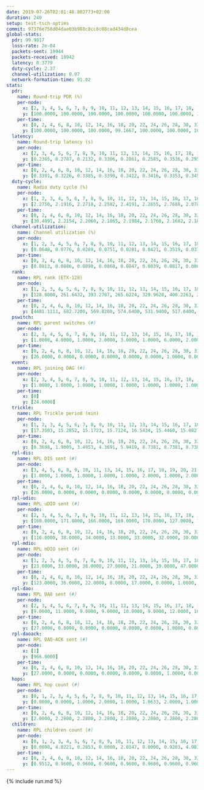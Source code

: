 ```yaml
---
date: 2019-07-26T02:01:48.802773+02:00
duration: 240
setup: test-tsch-optims
commit: 97376e758d04dae03b988c8cc8c08cad434d8cea
global-stats:
  pdr: 99.9817
  loss-rate: 2e-04
  packets-sent: 10944
  packets-received: 10942
  latency: 0.3779
  duty-cycle: 2.37
  channel-utilization: 0.07
  network-formation-time: 91.02
stats:
  pdr:
    name: Round-trip PDR (%)
    per-node:
      x: [2, 3, 4, 5, 6, 7, 8, 9, 10, 11, 12, 13, 14, 15, 16, 17, 18, 19, 20, 21, 22, 23, 24, 25]
      y: [100.0000, 100.0000, 100.0000, 100.0000, 100.0000, 100.0000, 100.0000, 100.0000, 100.0000, 100.0000, 100.0000, 100.0000, 99.7886, 100.0000, 100.0000, 100.0000, 100.0000, 100.0000, 100.0000, 99.7658, 100.0000, 100.0000, 100.0000, 100.0000]
    per-time:
      x: [0, 2, 4, 6, 8, 10, 12, 14, 16, 18, 20, 22, 24, 26, 28, 30, 32, 34, 36, 38, 40, 42, 44, 46, 48, 50, 52, 54, 56, 58, 60, 62, 64, 66, 68, 70, 72, 74, 76, 78, 80, 82, 84, 86, 88, 90, 92, 94, 96, 98, 100, 102, 104, 106, 108, 110, 112, 114, 116, 118, 120, 122, 124, 126, 128, 130, 132, 134, 136, 138, 140, 142, 144, 146, 148, 150, 152, 154, 156, 158, 160, 162, 164, 166, 168, 170, 172, 174, 176, 178, 180, 182]
      y: [100.0000, 100.0000, 100.0000, 99.1667, 100.0000, 100.0000, 100.0000, 100.0000, 100.0000, 100.0000, 100.0000, 100.0000, 99.1597, 100.0000, 100.0000, 100.0000, 100.0000, 100.0000, 100.0000, 100.0000, 100.0000, 100.0000, 100.0000, 100.0000, 100.0000, 100.0000, 100.0000, 100.0000, 100.0000, 100.0000, 100.0000, 100.0000, 100.0000, 100.0000, 100.0000, 100.0000, 100.0000, 100.0000, 100.0000, 100.0000, 100.0000, 100.0000, 100.0000, 100.0000, 100.0000, 100.0000, 100.0000, 100.0000, 100.0000, 100.0000, 100.0000, 100.0000, 100.0000, 100.0000, 100.0000, 100.0000, 100.0000, 100.0000, 100.0000, 100.0000, 100.0000, 100.0000, 100.0000, 100.0000, 100.0000, 100.0000, 100.0000, 100.0000, 100.0000, 100.0000, 100.0000, 100.0000, 100.0000, 100.0000, 100.0000, 100.0000, 100.0000, 100.0000, 100.0000, 100.0000, 100.0000, 100.0000, 100.0000, 100.0000, 100.0000, 100.0000, 100.0000, 100.0000, 100.0000, 100.0000, 100.0000, 100.0000]
  latency:
    name: Round-trip latency (s)
    per-node:
      x: [2, 3, 4, 5, 6, 7, 8, 9, 10, 11, 12, 13, 14, 15, 16, 17, 18, 19, 20, 21, 22, 23, 24, 25]
      y: [0.2365, 0.2787, 0.2132, 0.3306, 0.2861, 0.2585, 0.3536, 0.2952, 0.2656, 0.4227, 0.2525, 0.3433, 0.4523, 0.3910, 0.3610, 0.3217, 0.4115, 0.4111, 0.4570, 0.5045, 0.5065, 0.6070, 0.5954, 0.5117]
    per-time:
      x: [0, 2, 4, 6, 8, 10, 12, 14, 16, 18, 20, 22, 24, 26, 28, 30, 32, 34, 36, 38, 40, 42, 44, 46, 48, 50, 52, 54, 56, 58, 60, 62, 64, 66, 68, 70, 72, 74, 76, 78, 80, 82, 84, 86, 88, 90, 92, 94, 96, 98, 100, 102, 104, 106, 108, 110, 112, 114, 116, 118, 120, 122, 124, 126, 128, 130, 132, 134, 136, 138, 140, 142, 144, 146, 148, 150, 152, 154, 156, 158, 160, 162, 164, 166, 168, 170, 172, 174, 176, 178, 180, 182]
      y: [0.3391, 0.3226, 0.3385, 0.3390, 0.3412, 0.3416, 0.3353, 0.3453, 0.3446, 0.3437, 0.3375, 0.3354, 0.3351, 0.3575, 0.3501, 0.3449, 0.3378, 0.3605, 0.3381, 0.3501, 0.3726, 0.3407, 0.3330, 0.3582, 0.3395, 0.3424, 0.3471, 0.3486, 0.3323, 0.3513, 0.3688, 0.3423, 0.3648, 0.3738, 0.3797, 0.3664, 0.3835, 0.4152, 0.3767, 0.3894, 0.3964, 0.3580, 0.3911, 0.4006, 0.4048, 0.3839, 0.3995, 0.3991, 0.3636, 0.3608, 0.3774, 0.3754, 0.3728, 0.4032, 0.3442, 0.3462, 0.3786, 0.3624, 0.3555, 0.3118, 0.3556, 0.3367, 0.3475, 0.3173, 0.3088, 0.3327, 0.3493, 0.3189, 0.3470, 0.3483, 0.3125, 0.3791, 0.4015, 0.3136, 0.3431, 0.3207, 0.3236, 0.4176, 0.5562, 0.3740, 0.3491, 0.3137, 0.3676, 0.5906, 0.7671, 0.5560, 0.4988, 0.3618, 0.3710, 0.6329, 0.8764, 0.6544]
  duty-cycle:
    name: Radio duty cycle (%)
    per-node:
      x: [1, 2, 3, 4, 5, 6, 7, 8, 9, 10, 11, 12, 13, 14, 15, 16, 17, 18, 19, 20, 21, 22, 23, 24, 25]
      y: [2.2750, 2.1916, 2.2718, 2.2582, 2.4191, 2.2855, 2.7688, 2.0784, 2.2188, 2.2406, 2.2575, 2.2694, 2.6043, 2.4111, 2.2775, 2.4000, 2.4341, 2.5493, 2.4815, 2.4949, 2.3924, 2.5819, 2.4976, 2.5889, 2.4854]
    per-time:
      x: [0, 2, 4, 6, 8, 10, 12, 14, 16, 18, 20, 22, 24, 26, 28, 30, 32, 34, 36, 38, 40, 42, 44, 46, 48, 50, 52, 54, 56, 58, 60, 62, 64, 66, 68, 70, 72, 74, 76, 78, 80, 82, 84, 86, 88, 90, 92, 94, 96, 98, 100, 102, 104, 106, 108, 110, 112, 114, 116, 118, 120, 122, 124, 126, 128, 130, 132, 134, 136, 138, 140, 142, 144, 146, 148, 150, 152, 154, 156, 158, 160, 162, 164, 166, 168, 170, 172, 174, 176, 178, 180, 182, 184, 186, 188, 190, 192, 194, 196, 198, 200, 202, 204, 206, 208, 210, 212, 214, 216, 218, 220, 222, 224, 226, 228, 230, 232, 234, 236, 238]
      y: [30.4091, 2.2154, 2.2060, 2.1865, 2.1984, 2.1760, 2.1682, 2.1870, 2.1981, 2.1910, 2.1873, 2.1737, 2.1849, 2.1780, 2.2532, 2.2119, 2.1910, 2.1961, 2.1958, 2.1969, 2.2097, 2.2127, 2.2015, 2.1884, 2.2159, 2.1989, 2.2110, 2.1967, 2.2307, 2.2048, 2.2130, 2.2115, 2.2017, 2.2216, 2.2036, 2.1881, 2.1917, 2.2068, 2.2210, 2.1944, 2.2081, 2.1969, 2.1838, 2.1993, 2.2090, 2.1869, 2.1939, 2.2139, 2.2015, 2.1822, 2.1882, 2.1946, 2.2046, 2.2024, 2.1949, 2.1723, 2.1836, 2.2090, 2.1902, 2.1942, 2.1765, 2.1801, 2.1898, 2.1715, 2.1730, 2.1882, 2.1925, 2.1957, 2.1878, 2.2034, 2.1880, 2.1845, 2.2026, 2.1949, 2.1925, 2.1902, 2.2053, 2.1919, 2.2016, 2.1880, 2.1820, 2.1966, 2.1855, 2.1806, 2.1937, 2.2102, 2.2034, 2.1755, 2.1954, 2.1682, 2.1904, 2.2613, 2.1348, 2.2509, 2.1338, 2.2385, 2.2090, 2.2796, 2.3665, 2.4382, 2.2893, 2.0300, 2.0091, 1.9985, 2.0024, 1.9964, 2.0098, 2.0040, 1.9992, 1.9931, 1.9924, 1.9948, 1.9978, 1.9968, 2.0168, 2.0059, 2.0001, 1.9929, 1.9931, 1.9921]
  channel-utilization:
    name: Channel utilization (%)
    per-node:
      x: [1, 2, 3, 4, 5, 6, 7, 8, 9, 10, 11, 12, 13, 14, 15, 16, 17, 18, 19, 20, 21, 22, 23, 24, 25]
      y: [0.0648, 0.0776, 0.0289, 0.0751, 0.0281, 0.0421, 0.3519, 0.0374, 0.0306, 0.0378, 0.0319, 0.0910, 0.1063, 0.0306, 0.0398, 0.1178, 0.1354, 0.0927, 0.0455, 0.0515, 0.0337, 0.0465, 0.0352, 0.0329, 0.0426]
    per-time:
      x: [0, 2, 4, 6, 8, 10, 12, 14, 16, 18, 20, 22, 24, 26, 28, 30, 32, 34, 36, 38, 40, 42, 44, 46, 48, 50, 52, 54, 56, 58, 60, 62, 64, 66, 68, 70, 72, 74, 76, 78, 80, 82, 84, 86, 88, 90, 92, 94, 96, 98, 100, 102, 104, 106, 108, 110, 112, 114, 116, 118, 120, 122, 124, 126, 128, 130, 132, 134, 136, 138, 140, 142, 144, 146, 148, 150, 152, 154, 156, 158, 160, 162, 164, 166, 168, 170, 172, 174, 176, 178, 180, 182, 184, 186, 188, 190, 192, 194, 196, 198, 200, 202, 204, 206, 208, 210, 212, 214, 216, 218, 220, 222, 224, 226, 228, 230, 232, 234, 236, 238]
      y: [0.0813, 0.0886, 0.0890, 0.0868, 0.0847, 0.0839, 0.0817, 0.0863, 0.0880, 0.0873, 0.0883, 0.0834, 0.0868, 0.0846, 0.1064, 0.0924, 0.0871, 0.0881, 0.0873, 0.0897, 0.0923, 0.0937, 0.0900, 0.0841, 0.0936, 0.0884, 0.0918, 0.0876, 0.1018, 0.0910, 0.0929, 0.0947, 0.0892, 0.0974, 0.0915, 0.0861, 0.0879, 0.0945, 0.0980, 0.0910, 0.0896, 0.0903, 0.0834, 0.0903, 0.0935, 0.0874, 0.0880, 0.0967, 0.0910, 0.0836, 0.0874, 0.0883, 0.0905, 0.0926, 0.0914, 0.0823, 0.0854, 0.0932, 0.0878, 0.0863, 0.0818, 0.0834, 0.0862, 0.0816, 0.0824, 0.0868, 0.0869, 0.0866, 0.0841, 0.0898, 0.0853, 0.0842, 0.0902, 0.0888, 0.0847, 0.0842, 0.0880, 0.0846, 0.0875, 0.0851, 0.0827, 0.0882, 0.0844, 0.0820, 0.0867, 0.0919, 0.0914, 0.0808, 0.0895, 0.0799, 0.0867, 0.0446, 0.0191, 0.0270, 0.0542, 0.0787, 0.0739, 0.0996, 0.1319, 0.1559, 0.1054, 0.0258, 0.0202, 0.0189, 0.0188, 0.0190, 0.0230, 0.0196, 0.0189, 0.0174, 0.0177, 0.0181, 0.0192, 0.0192, 0.0243, 0.0207, 0.0195, 0.0174, 0.0185, 0.0180]
  rank:
    name: RPL rank (ETX-128)
    per-node:
      x: [1, 2, 3, 4, 5, 6, 7, 8, 9, 10, 11, 12, 13, 14, 15, 16, 17, 18, 19, 20, 21, 22, 23, 24, 25]
      y: [128.0000, 261.6432, 393.2787, 265.6224, 329.9628, 400.2263, 280.7759, 433.6911, 438.7603, 402.1405, 2611.3591, 419.7418, 425.6777, 2680.9333, 4309.5643, 536.9424, 5897.3978, 3357.5985, 4664.5143, 2508.9380, 6666.2047, 1035.6316, 6737.7819, 2841.3536, 8001.1107]
    per-time:
      x: [0, 2, 4, 6, 8, 10, 12, 14, 16, 18, 20, 22, 24, 26, 28, 30, 32, 34, 36, 38, 40, 42, 44, 46, 48, 50, 52, 54, 56, 58, 60, 62, 64, 66, 68, 70, 72, 74, 76, 78, 80, 82, 84, 86, 88, 90, 92, 94, 96, 98, 100, 102, 104, 106, 108, 110, 112, 114, 116, 118, 120, 122, 124, 126, 128, 130, 132, 134, 136, 138, 140, 142, 144, 146, 148, 150, 152, 154, 156, 158, 160, 162, 164, 166, 168, 170, 172, 174, 176, 178, 180, 182, 184, 186, 188, 190, 192, 194, 196, 198, 200, 202, 204, 206, 208, 210, 212, 214, 216, 218, 220, 222, 224, 226, 228, 230, 232, 234, 236, 238]
      y: [4481.1111, 682.7200, 569.8200, 574.6400, 531.9400, 517.6400, 526.1961, 518.6200, 516.8000, 526.5000, 523.3000, 527.3600, 525.2000, 524.5385, 521.5098, 512.9608, 498.7200, 485.8400, 492.2600, 493.1800, 493.9600, 491.3137, 495.2800, 505.2000, 499.7400, 492.0200, 490.7000, 496.9600, 571.5294, 602.5800, 613.1200, 616.5294, 605.5294, 602.2712, 568.7000, 558.1765, 549.7000, 547.2941, 536.6792, 516.6078, 526.1731, 504.8800, 504.1000, 514.3200, 504.0000, 503.7843, 497.7400, 523.2692, 542.0566, 548.0000, 544.6275, 539.5600, 524.2745, 544.5385, 551.7843, 525.8269, 528.9800, 529.8462, 510.9608, 510.8824, 493.7000, 482.4600, 491.6000, 509.7000, 506.7255, 513.5741, 497.7843, 501.2500, 490.7843, 479.8627, 466.5600, 471.5800, 479.7692, 488.7059, 482.1176, 482.3400, 483.0600, 475.1765, 478.7736, 478.0600, 488.3400, 491.0000, 495.7843, 489.1154, 480.9434, 468.3725, 465.6200, 456.4808, 459.7600, 458.5600, 453.6863, 376.4615, 552.4109, 1814.2950, 1742.0065, 3066.8213, 15307.0568, 17001.1263, 22150.4000, 22999.5840, 13169.0899, 1899.6415, 653.7200, 647.3600, 657.5400, 660.7925, 644.9808, 623.9216, 618.9020, 619.1600, 620.0800, 619.8400, 622.2353, 610.5600, 598.1373, 592.1923, 558.7255, 554.9600, 553.8400, 550.6667]
  pswitch:
    name: RPL parent switches (#)
    per-node:
      x: [2, 3, 4, 5, 6, 7, 8, 9, 10, 11, 12, 13, 14, 15, 16, 17, 18, 19, 20, 21, 22, 23, 24, 25]
      y: [1.0000, 4.0000, 1.0000, 2.0000, 3.0000, 1.0000, 6.0000, 2.0000, 2.0000, 12.0000, 4.0000, 2.0000, 10.0000, 26.0000, 3.0000, 22.0000, 15.0000, 25.0000, 13.0000, 35.0000, 7.0000, 35.0000, 16.0000, 38.0000]
    per-time:
      x: [0, 2, 4, 6, 8, 10, 12, 14, 16, 18, 20, 22, 24, 26, 28, 30, 32, 34, 36, 38, 40, 42, 44, 46, 48, 50, 52, 54, 56, 58, 60, 62, 64, 66, 68, 70, 72, 74, 76, 78, 80, 82, 84, 86, 88, 90, 92, 94, 96, 98, 100, 102, 104, 106, 108, 110, 112, 114, 116, 118, 120, 122, 124, 126, 128, 130, 132, 134, 136, 138, 140, 142, 144, 146, 148, 150, 152, 154, 156, 158, 160, 162, 164, 166, 168, 170, 172, 174, 176, 178, 180, 182, 184, 186, 188, 190, 192, 194, 196, 198, 200, 202, 204, 206, 208, 210, 212, 214, 216, 218, 220, 222, 224, 226, 228, 230, 232, 234, 236, 238]
      y: [26.0000, 0.0000, 0.0000, 0.0000, 0.0000, 0.0000, 1.0000, 0.0000, 0.0000, 0.0000, 0.0000, 0.0000, 0.0000, 2.0000, 1.0000, 1.0000, 0.0000, 0.0000, 0.0000, 0.0000, 0.0000, 1.0000, 0.0000, 0.0000, 0.0000, 0.0000, 0.0000, 0.0000, 1.0000, 0.0000, 0.0000, 1.0000, 1.0000, 9.0000, 0.0000, 1.0000, 0.0000, 1.0000, 3.0000, 1.0000, 2.0000, 0.0000, 0.0000, 0.0000, 0.0000, 1.0000, 0.0000, 2.0000, 3.0000, 0.0000, 1.0000, 0.0000, 1.0000, 2.0000, 1.0000, 2.0000, 0.0000, 2.0000, 1.0000, 1.0000, 0.0000, 0.0000, 0.0000, 0.0000, 1.0000, 4.0000, 1.0000, 2.0000, 1.0000, 1.0000, 0.0000, 0.0000, 2.0000, 1.0000, 1.0000, 0.0000, 0.0000, 1.0000, 3.0000, 0.0000, 0.0000, 0.0000, 1.0000, 2.0000, 3.0000, 1.0000, 0.0000, 2.0000, 0.0000, 0.0000, 1.0000, 0.0000, 1.0000, 7.0000, 13.0000, 12.0000, 21.0000, 23.0000, 35.0000, 39.0000, 22.0000, 2.0000, 0.0000, 0.0000, 0.0000, 3.0000, 2.0000, 1.0000, 1.0000, 0.0000, 0.0000, 0.0000, 1.0000, 0.0000, 1.0000, 2.0000, 1.0000, 0.0000, 0.0000, 1.0000]
  event:
    name: RPL joining DAG (#)
    per-node:
      x: [2, 3, 4, 5, 6, 7, 8, 9, 10, 11, 12, 13, 14, 15, 16, 17, 18, 19, 20, 21, 22, 23, 24, 25]
      y: [1.0000, 1.0000, 1.0000, 1.0000, 1.0000, 1.0000, 1.0000, 1.0000, 1.0000, 1.0000, 1.0000, 1.0000, 1.0000, 1.0000, 1.0000, 1.0000, 1.0000, 1.0000, 1.0000, 1.0000, 1.0000, 1.0000, 1.0000, 1.0000]
    per-time:
      x: [0]
      y: [24.0000]
  trickle:
    name: RPL Trickle period (min)
    per-node:
      x: [1, 2, 3, 4, 5, 6, 7, 8, 9, 10, 11, 12, 13, 14, 15, 16, 17, 18, 19, 20, 21, 22, 23, 24, 25]
      y: [17.3503, 15.2852, 15.1723, 15.7124, 16.5434, 15.4460, 15.0827, 15.4177, 15.1758, 15.6590, 15.7912, 15.1367, 14.9972, 14.4990, 13.4281, 15.1204, 15.9076, 13.5440, 12.9075, 13.9957, 12.2328, 14.4468, 12.3118, 13.7873, 16.0818]
    per-time:
      x: [0, 2, 4, 6, 8, 10, 12, 14, 16, 18, 20, 22, 24, 26, 28, 30, 32, 34, 36, 38, 40, 42, 44, 46, 48, 50, 52, 54, 56, 58, 60, 62, 64, 66, 68, 70, 72, 74, 76, 78, 80, 82, 84, 86, 88, 90, 92, 94, 96, 98, 100, 102, 104, 106, 108, 110, 112, 114, 116, 118, 120, 122, 124, 126, 128, 130, 132, 134, 136, 138, 140, 142, 144, 146, 148, 150, 152, 154, 156, 158, 160, 162, 164, 166, 168, 170, 172, 174, 176, 178, 180, 182, 184, 186, 188, 190, 192, 194, 196, 198, 200, 202, 204, 206, 208, 210, 212, 214, 216, 218, 220, 222, 224, 226, 228, 230, 232, 234, 236, 238]
      y: [0.3698, 1.9005, 3.4953, 4.3691, 5.9419, 8.7381, 8.7381, 8.7381, 9.2624, 17.3015, 17.4763, 17.4763, 17.4763, 17.4763, 17.4763, 17.4763, 17.4763, 17.4763, 17.4763, 17.4763, 17.4763, 17.4763, 17.4763, 17.4763, 17.4763, 17.4763, 17.4763, 17.4763, 17.4763, 17.4763, 17.4763, 17.4763, 17.4763, 17.4763, 17.4763, 17.4763, 17.4763, 17.4763, 17.4763, 17.4763, 17.4763, 17.4763, 17.4763, 17.4763, 17.4763, 17.4763, 17.4763, 17.4763, 17.4763, 17.4763, 17.4763, 17.4763, 17.4763, 17.4763, 17.4763, 17.4763, 17.4763, 17.4763, 17.4763, 17.4763, 17.4763, 17.4763, 17.4763, 17.4763, 17.4763, 17.4763, 17.4763, 17.4763, 17.4763, 17.4763, 17.4763, 17.4763, 17.4763, 17.4763, 17.4763, 17.4763, 17.4763, 17.4763, 17.4763, 17.4763, 17.4763, 17.4763, 17.4763, 17.4763, 17.4763, 17.4763, 17.4763, 17.4763, 17.4763, 17.4763, 17.4763, 17.4763, 17.0780, 16.3798, 16.6185, 15.6662, 6.5730, 5.3607, 5.1414, 4.1752, 3.5368, 3.8590, 5.3303, 6.5099, 8.1265, 9.6449, 9.9144, 10.7942, 13.8782, 16.9520, 17.4763, 17.4763, 17.4763, 17.4763, 17.4763, 17.4763, 17.4763, 17.4763, 17.4763, 17.4763]
  rpl-dis:
    name: RPL DIS sent (#)
    per-node:
      x: [3, 4, 5, 6, 8, 9, 10, 11, 13, 14, 15, 16, 17, 18, 19, 20, 21, 22, 23, 24, 25]
      y: [1.0000, 1.0000, 1.0000, 1.0000, 1.0000, 2.0000, 1.0000, 2.0000, 1.0000, 1.0000, 1.0000, 1.0000, 3.0000, 2.0000, 3.0000, 2.0000, 1.0000, 2.0000, 8.0000, 4.0000, 8.0000]
    per-time:
      x: [0, 2, 4, 6, 8, 10, 12, 14, 16, 18, 20, 22, 24, 26, 28, 30, 32, 34, 36, 38, 40, 42, 44, 46, 48, 50, 52, 54, 56, 58, 60, 62, 64, 66, 68, 70, 72, 74, 76, 78, 80, 82, 84, 86, 88, 90, 92, 94, 96, 98, 100, 102, 104, 106, 108, 110, 112, 114, 116, 118, 120, 122, 124, 126, 128, 130, 132, 134, 136, 138, 140, 142, 144, 146, 148, 150, 152, 154, 156, 158, 160, 162, 164, 166, 168, 170, 172, 174, 176, 178, 180, 182, 184, 186, 188, 190, 192, 194, 196, 198, 200]
      y: [26.0000, 0.0000, 0.0000, 0.0000, 0.0000, 0.0000, 0.0000, 0.0000, 0.0000, 0.0000, 0.0000, 0.0000, 0.0000, 0.0000, 0.0000, 0.0000, 0.0000, 0.0000, 0.0000, 0.0000, 0.0000, 0.0000, 0.0000, 0.0000, 0.0000, 0.0000, 0.0000, 0.0000, 0.0000, 0.0000, 0.0000, 0.0000, 0.0000, 0.0000, 0.0000, 0.0000, 0.0000, 0.0000, 0.0000, 0.0000, 0.0000, 0.0000, 0.0000, 0.0000, 0.0000, 0.0000, 0.0000, 0.0000, 0.0000, 0.0000, 0.0000, 0.0000, 0.0000, 0.0000, 0.0000, 0.0000, 0.0000, 0.0000, 0.0000, 0.0000, 0.0000, 0.0000, 0.0000, 0.0000, 0.0000, 0.0000, 0.0000, 0.0000, 0.0000, 0.0000, 0.0000, 0.0000, 0.0000, 0.0000, 0.0000, 0.0000, 0.0000, 0.0000, 0.0000, 0.0000, 0.0000, 0.0000, 0.0000, 0.0000, 0.0000, 0.0000, 0.0000, 0.0000, 0.0000, 0.0000, 0.0000, 0.0000, 1.0000, 1.0000, 4.0000, 2.0000, 2.0000, 2.0000, 4.0000, 4.0000, 1.0000]
  rpl-udio:
    name: RPL uDIO sent (#)
    per-node:
      x: [2, 3, 4, 5, 6, 7, 8, 9, 10, 11, 12, 13, 14, 15, 16, 17, 18, 19, 20, 21, 22, 23, 24, 25]
      y: [160.0000, 171.0000, 166.0000, 169.0000, 170.0000, 127.0000, 173.0000, 173.0000, 162.0000, 175.0000, 173.0000, 163.0000, 177.0000, 192.0000, 167.0000, 182.0000, 164.0000, 182.0000, 174.0000, 172.0000, 172.0000, 156.0000, 163.0000, 168.0000]
    per-time:
      x: [0, 2, 4, 6, 8, 10, 12, 14, 16, 18, 20, 22, 24, 26, 28, 30, 32, 34, 36, 38, 40, 42, 44, 46, 48, 50, 52, 54, 56, 58, 60, 62, 64, 66, 68, 70, 72, 74, 76, 78, 80, 82, 84, 86, 88, 90, 92, 94, 96, 98, 100, 102, 104, 106, 108, 110, 112, 114, 116, 118, 120, 122, 124, 126, 128, 130, 132, 134, 136, 138, 140, 142, 144, 146, 148, 150, 152, 154, 156, 158, 160, 162, 164, 166, 168, 170, 172, 174, 176, 178, 180, 182, 184, 186, 188, 190, 192, 194, 196, 198, 200, 202, 204, 206, 208, 210, 212, 214, 216, 218, 220, 222, 224, 226, 228, 230, 232, 234, 236, 238, 240]
      y: [116.0000, 38.0000, 34.0000, 33.0000, 33.0000, 32.0000, 30.0000, 34.0000, 32.0000, 36.0000, 34.0000, 31.0000, 31.0000, 35.0000, 36.0000, 31.0000, 32.0000, 32.0000, 30.0000, 33.0000, 30.0000, 33.0000, 33.0000, 30.0000, 26.0000, 32.0000, 30.0000, 31.0000, 44.0000, 32.0000, 35.0000, 32.0000, 33.0000, 28.0000, 31.0000, 28.0000, 29.0000, 38.0000, 32.0000, 32.0000, 33.0000, 30.0000, 29.0000, 32.0000, 30.0000, 32.0000, 30.0000, 42.0000, 34.0000, 26.0000, 30.0000, 37.0000, 26.0000, 35.0000, 35.0000, 32.0000, 30.0000, 29.0000, 32.0000, 27.0000, 34.0000, 34.0000, 34.0000, 35.0000, 27.0000, 29.0000, 31.0000, 37.0000, 37.0000, 30.0000, 35.0000, 33.0000, 22.0000, 38.0000, 28.0000, 33.0000, 33.0000, 30.0000, 35.0000, 34.0000, 27.0000, 30.0000, 33.0000, 27.0000, 38.0000, 28.0000, 30.0000, 27.0000, 30.0000, 26.0000, 32.0000, 32.0000, 33.0000, 30.0000, 28.0000, 36.0000, 43.0000, 42.0000, 56.0000, 65.0000, 52.0000, 29.0000, 35.0000, 35.0000, 33.0000, 39.0000, 33.0000, 37.0000, 32.0000, 29.0000, 32.0000, 38.0000, 36.0000, 33.0000, 32.0000, 35.0000, 35.0000, 33.0000, 34.0000, 32.0000, 2.0000]
  rpl-mdio:
    name: RPL mDIO sent (#)
    per-node:
      x: [1, 2, 3, 4, 5, 6, 7, 8, 9, 10, 11, 12, 13, 14, 15, 16, 17, 18, 19, 20, 21, 22, 23, 24, 25]
      y: [23.0000, 33.0000, 38.0000, 27.0000, 21.0000, 39.0000, 47.0000, 38.0000, 34.0000, 28.0000, 27.0000, 47.0000, 51.0000, 41.0000, 36.0000, 44.0000, 29.0000, 63.0000, 54.0000, 71.0000, 38.0000, 83.0000, 29.0000, 60.0000, 27.0000]
    per-time:
      x: [0, 2, 4, 6, 8, 10, 12, 14, 16, 18, 20, 22, 24, 26, 28, 30, 32, 34, 36, 38, 40, 42, 44, 46, 48, 50, 52, 54, 56, 58, 60, 62, 64, 66, 68, 70, 72, 74, 76, 78, 80, 82, 84, 86, 88, 90, 92, 94, 96, 98, 100, 102, 104, 106, 108, 110, 112, 114, 116, 118, 120, 122, 124, 126, 128, 130, 132, 134, 136, 138, 140, 142, 144, 146, 148, 150, 152, 154, 156, 158, 160, 162, 164, 166, 168, 170, 172, 174, 176, 178, 180, 182, 184, 186, 188, 190, 192, 194, 196, 198, 200, 202, 204, 206, 208, 210, 212, 214, 216, 218, 220, 222, 224, 226, 228, 230, 232, 234, 236, 238, 240]
      y: [123.0000, 36.0000, 22.0000, 8.0000, 17.0000, 0.0000, 1.0000, 6.0000, 12.0000, 6.0000, 0.0000, 0.0000, 0.0000, 4.0000, 4.0000, 4.0000, 9.0000, 4.0000, 0.0000, 0.0000, 0.0000, 1.0000, 2.0000, 7.0000, 8.0000, 5.0000, 2.0000, 0.0000, 0.0000, 0.0000, 1.0000, 2.0000, 6.0000, 6.0000, 5.0000, 5.0000, 0.0000, 0.0000, 0.0000, 2.0000, 9.0000, 6.0000, 6.0000, 1.0000, 1.0000, 0.0000, 0.0000, 0.0000, 5.0000, 5.0000, 5.0000, 7.0000, 3.0000, 0.0000, 0.0000, 0.0000, 0.0000, 3.0000, 3.0000, 10.0000, 5.0000, 4.0000, 0.0000, 0.0000, 0.0000, 0.0000, 8.0000, 6.0000, 3.0000, 6.0000, 2.0000, 0.0000, 0.0000, 0.0000, 2.0000, 5.0000, 8.0000, 4.0000, 5.0000, 1.0000, 0.0000, 0.0000, 0.0000, 4.0000, 5.0000, 5.0000, 8.0000, 3.0000, 0.0000, 0.0000, 0.0000, 1.0000, 20.0000, 30.0000, 54.0000, 75.0000, 53.0000, 63.0000, 36.0000, 66.0000, 64.0000, 27.0000, 15.0000, 10.0000, 9.0000, 1.0000, 5.0000, 9.0000, 6.0000, 3.0000, 1.0000, 1.0000, 1.0000, 7.0000, 5.0000, 2.0000, 3.0000, 4.0000, 0.0000, 0.0000, 1.0000]
  rpl-dao:
    name: RPL DAO sent (#)
    per-node:
      x: [2, 3, 4, 5, 6, 7, 8, 9, 10, 11, 12, 13, 14, 15, 16, 17, 18, 19, 20, 21, 22, 23, 24, 25]
      y: [9.0000, 11.0000, 9.0000, 9.0000, 10.0000, 9.0000, 12.0000, 10.0000, 10.0000, 46.0000, 10.0000, 10.0000, 36.0000, 83.0000, 10.0000, 98.0000, 58.0000, 89.0000, 40.0000, 129.0000, 17.0000, 137.0000, 52.0000, 162.0000]
    per-time:
      x: [0, 2, 4, 6, 8, 10, 12, 14, 16, 18, 20, 22, 24, 26, 28, 30, 32, 34, 36, 38, 40, 42, 44, 46, 48, 50, 52, 54, 56, 58, 60, 62, 64, 66, 68, 70, 72, 74, 76, 78, 80, 82, 84, 86, 88, 90, 92, 94, 96, 98, 100, 102, 104, 106, 108, 110, 112, 114, 116, 118, 120, 122, 124, 126, 128, 130, 132, 134, 136, 138, 140, 142, 144, 146, 148, 150, 152, 154, 156, 158, 160, 162, 164, 166, 168, 170, 172, 174, 176, 178, 180, 182, 184, 186, 188, 190, 192, 194, 196, 198, 200, 202, 204, 206, 208, 210, 212, 214, 216, 218, 220, 222, 224, 226, 228, 230, 232, 234, 236, 238, 240]
      y: [27.0000, 0.0000, 0.0000, 0.0000, 0.0000, 0.0000, 1.0000, 0.0000, 0.0000, 0.0000, 0.0000, 0.0000, 0.0000, 2.0000, 19.0000, 3.0000, 0.0000, 0.0000, 0.0000, 0.0000, 0.0000, 2.0000, 0.0000, 0.0000, 0.0000, 0.0000, 0.0000, 1.0000, 18.0000, 4.0000, 0.0000, 1.0000, 1.0000, 9.0000, 0.0000, 1.0000, 0.0000, 1.0000, 3.0000, 2.0000, 1.0000, 0.0000, 6.0000, 4.0000, 0.0000, 1.0000, 0.0000, 7.0000, 3.0000, 0.0000, 1.0000, 0.0000, 4.0000, 3.0000, 2.0000, 2.0000, 3.0000, 7.0000, 1.0000, 1.0000, 0.0000, 2.0000, 4.0000, 0.0000, 2.0000, 4.0000, 1.0000, 3.0000, 1.0000, 2.0000, 1.0000, 5.0000, 3.0000, 2.0000, 1.0000, 1.0000, 3.0000, 1.0000, 5.0000, 0.0000, 2.0000, 0.0000, 1.0000, 4.0000, 4.0000, 5.0000, 2.0000, 3.0000, 0.0000, 1.0000, 2.0000, 2.0000, 17.0000, 34.0000, 59.0000, 66.0000, 93.0000, 114.0000, 167.0000, 195.0000, 77.0000, 3.0000, 1.0000, 0.0000, 2.0000, 4.0000, 2.0000, 2.0000, 1.0000, 0.0000, 0.0000, 0.0000, 1.0000, 3.0000, 9.0000, 3.0000, 1.0000, 0.0000, 1.0000, 3.0000, 0.0000]
  rpl-daoack:
    name: RPL DAO-ACK sent (#)
    per-node:
      x: [1]
      y: [966.0000]
    per-time:
      x: [0, 2, 4, 6, 8, 10, 12, 14, 16, 18, 20, 22, 24, 26, 28, 30, 32, 34, 36, 38, 40, 42, 44, 46, 48, 50, 52, 54, 56, 58, 60, 62, 64, 66, 68, 70, 72, 74, 76, 78, 80, 82, 84, 86, 88, 90, 92, 94, 96, 98, 100, 102, 104, 106, 108, 110, 112, 114, 116, 118, 120, 122, 124, 126, 128, 130, 132, 134, 136, 138, 140, 142, 144, 146, 148, 150, 152, 154, 156, 158, 160, 162, 164, 166, 168, 170, 172, 174, 176, 178, 180, 182, 184, 186, 188, 190, 192, 194, 196, 198, 200, 202, 204, 206, 208, 210, 212, 214, 216, 218, 220, 222, 224, 226, 228, 230, 232, 234, 236, 238, 240]
      y: [27.0000, 0.0000, 0.0000, 0.0000, 0.0000, 0.0000, 1.0000, 0.0000, 0.0000, 0.0000, 0.0000, 0.0000, 0.0000, 2.0000, 19.0000, 3.0000, 0.0000, 0.0000, 0.0000, 0.0000, 0.0000, 2.0000, 0.0000, 0.0000, 0.0000, 0.0000, 0.0000, 1.0000, 18.0000, 4.0000, 0.0000, 1.0000, 1.0000, 9.0000, 0.0000, 1.0000, 0.0000, 1.0000, 3.0000, 2.0000, 1.0000, 0.0000, 6.0000, 4.0000, 0.0000, 1.0000, 0.0000, 7.0000, 3.0000, 0.0000, 1.0000, 0.0000, 4.0000, 3.0000, 2.0000, 2.0000, 3.0000, 7.0000, 1.0000, 1.0000, 0.0000, 2.0000, 4.0000, 0.0000, 2.0000, 4.0000, 1.0000, 3.0000, 1.0000, 2.0000, 1.0000, 5.0000, 3.0000, 2.0000, 1.0000, 1.0000, 3.0000, 1.0000, 5.0000, 0.0000, 2.0000, 0.0000, 1.0000, 4.0000, 4.0000, 5.0000, 2.0000, 3.0000, 0.0000, 1.0000, 2.0000, 2.0000, 5.0000, 15.0000, 25.0000, 54.0000, 90.0000, 110.0000, 159.0000, 191.0000, 73.0000, 3.0000, 1.0000, 0.0000, 2.0000, 4.0000, 2.0000, 2.0000, 1.0000, 0.0000, 0.0000, 0.0000, 1.0000, 3.0000, 9.0000, 3.0000, 1.0000, 0.0000, 1.0000, 3.0000, 0.0000]
  hops:
    name: RPL hop count (#)
    per-node:
      x: [0, 1, 2, 3, 4, 5, 6, 7, 8, 9, 10, 11, 12, 13, 14, 15, 16, 17, 18, 19, 20, 21, 22, 23, 24, 25]
      y: [0.0000, 0.0000, 1.0000, 2.0000, 1.0000, 1.0633, 2.0000, 1.0000, 1.9994, 2.0000, 2.0000, 2.9545, 1.9165, 2.0000, 3.0184, 2.9551, 2.0240, 2.9620, 3.0025, 3.0272, 3.0690, 3.8722, 3.0905, 4.0867, 4.0411, 4.1114]
    per-time:
      x: [0, 2, 4, 6, 8, 10, 12, 14, 16, 18, 20, 22, 24, 26, 28, 30, 32, 34, 36, 38, 40, 42, 44, 46, 48, 50, 52, 54, 56, 58, 60, 62, 64, 66, 68, 70, 72, 74, 76, 78, 80, 82, 84, 86, 88, 90, 92, 94, 96, 98, 100, 102, 104, 106, 108, 110, 112, 114, 116, 118, 120, 122, 124, 126, 128, 130, 132, 134, 136, 138, 140, 142, 144, 146, 148, 150, 152, 154, 156, 158, 160, 162, 164, 166, 168, 170, 172, 174, 176, 178, 180, 182, 184, 186, 188, 190, 192, 194, 196, 198, 200, 202, 204, 206, 208, 210, 212, 214, 216, 218, 220, 222, 224, 226, 228, 230, 232, 234, 236, 238]
      y: [2.0000, 2.2800, 2.2800, 2.2800, 2.2800, 2.2800, 2.2800, 2.2800, 2.2800, 2.2800, 2.2800, 2.2800, 2.2800, 2.2800, 2.4800, 2.5000, 2.5200, 2.5200, 2.5200, 2.5200, 2.5200, 2.5200, 2.4800, 2.4800, 2.4800, 2.4800, 2.4800, 2.4800, 2.4600, 2.4400, 2.4400, 2.4400, 2.4800, 2.3200, 2.3600, 2.3800, 2.4000, 2.4000, 2.5200, 2.4800, 2.4800, 2.4800, 2.4800, 2.4800, 2.4800, 2.4800, 2.4800, 2.4600, 2.4000, 2.4000, 2.3600, 2.3600, 2.3600, 2.3400, 2.3600, 2.3200, 2.3200, 2.2800, 2.2400, 2.2400, 2.2400, 2.2400, 2.2400, 2.2400, 2.2400, 2.2400, 2.3200, 2.3200, 2.3600, 2.3600, 2.3600, 2.3600, 2.3600, 2.3600, 2.3600, 2.3600, 2.3600, 2.3600, 2.3400, 2.3200, 2.3200, 2.3200, 2.3200, 2.3200, 2.4800, 2.4400, 2.4400, 2.4200, 2.4000, 2.4000, 2.4000, 2.4000, 2.4000, 2.4000, 2.3616, 2.3724, 2.3846, 2.3846, 2.4615, 2.3462, 2.4615, 2.5385, 2.5385, 2.5385, 2.5385, 2.4808, 2.3846, 2.3846, 2.3846, 2.3846, 2.3846, 2.3846, 2.3846, 2.3846, 2.3846, 2.3462, 2.3077, 2.3077, 2.3077, 2.3077]
  children:
    name: RPL children count (#)
    per-node:
      x: [0, 1, 2, 3, 4, 5, 6, 7, 8, 9, 10, 11, 12, 13, 14, 15, 16, 17, 18, 19, 20, 21, 22, 23, 24, 25]
      y: [0.0000, 4.0221, 0.2853, 0.0000, 2.8147, 0.0000, 0.9203, 4.9810, 0.0291, 0.0190, 0.8925, 0.0000, 0.1505, 3.4213, 0.0000, 0.0361, 2.0557, 0.2840, 2.7342, 0.1747, 0.5532, 0.0196, 0.3608, 0.0190, 0.1854, 0.0386]
    per-time:
      x: [0, 2, 4, 6, 8, 10, 12, 14, 16, 18, 20, 22, 24, 26, 28, 30, 32, 34, 36, 38, 40, 42, 44, 46, 48, 50, 52, 54, 56, 58, 60, 62, 64, 66, 68, 70, 72, 74, 76, 78, 80, 82, 84, 86, 88, 90, 92, 94, 96, 98, 100, 102, 104, 106, 108, 110, 112, 114, 116, 118, 120, 122, 124, 126, 128, 130, 132, 134, 136, 138, 140, 142, 144, 146, 148, 150, 152, 154, 156, 158, 160, 162, 164, 166, 168, 170, 172, 174, 176, 178, 180, 182, 184, 186, 188, 190, 192, 194, 196, 198, 200, 202, 204, 206, 208, 210, 212, 214, 216, 218, 220, 222, 224, 226, 228, 230, 232, 234, 236, 238]
      y: [0.9512, 0.9600, 0.9600, 0.9600, 0.9600, 0.9600, 0.9600, 0.9600, 0.9600, 0.9600, 0.9600, 0.9600, 0.9600, 0.9600, 0.9600, 0.9600, 0.9600, 0.9600, 0.9600, 0.9600, 0.9600, 0.9600, 0.9600, 0.9600, 0.9600, 0.9600, 0.9600, 0.9600, 0.9600, 0.9600, 0.9600, 0.9600, 0.9600, 0.9600, 0.9600, 0.9600, 0.9600, 0.9600, 0.9600, 0.9600, 0.9600, 0.9600, 0.9600, 0.9600, 0.9600, 0.9600, 0.9600, 0.9600, 0.9600, 0.9600, 0.9600, 0.9600, 0.9600, 0.9600, 0.9600, 0.9600, 0.9600, 0.9600, 0.9600, 0.9600, 0.9600, 0.9600, 0.9600, 0.9600, 0.9600, 0.9600, 0.9600, 0.9600, 0.9600, 0.9600, 0.9600, 0.9600, 0.9600, 0.9600, 0.9600, 0.9600, 0.9600, 0.9600, 0.9600, 0.9600, 0.9600, 0.9600, 0.9600, 0.9600, 0.9600, 0.9600, 0.9600, 0.9600, 0.9600, 0.9600, 0.9600, 0.9600, 0.9600, 0.9600, 0.9478, 0.9231, 0.9231, 0.9231, 0.9231, 0.9231, 0.9231, 0.9231, 0.9231, 0.9231, 0.9231, 0.9231, 0.9231, 0.9231, 0.9231, 0.9231, 0.9231, 0.9231, 0.9231, 0.9231, 0.9231, 0.9231, 0.9231, 0.9231, 0.9231, 0.9231]
---
```


{% include run.md %}

